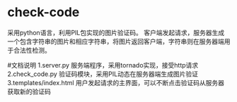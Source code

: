 # check-code
采用python语言，利用PIL包实现的图片验证码。
客户端发起请求，服务器生成一个包含字符串的图片和相应字符串，将图片返回客户端，字符串则在服务器端用于合法性检测。

#文档说明
1.server.py 服务端程序，采用tornado实现，接受http请求
2.check_code.py 验证码模块，采用PIL动态在服务器端生成图片验证  
3.templates/index.html 用户发起请求的主界面，可以不断点击验证码从服务器获取新的验证码

